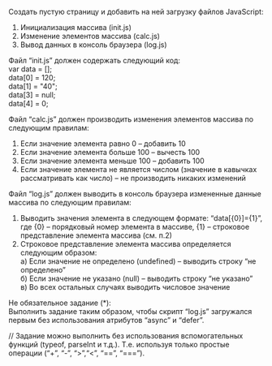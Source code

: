 ﻿Создать пустую страницу и добавить на ней загрузку файлов JavaScript:
1.	Инициализация массива (init.js)
2.	Изменение элементов массива (calc.js)
3.	Вывод данных в консоль браузера (log.js)

Файл “init.js” должен содержать следующий код:<br>
var data = [];<br>
data[0] = 120;<br>
data[1] = "40";<br>
data[3] = null;<br>
data[4] = 0;<br>

Файл “calc.js” должен производить изменения элементов массива по следующим правилам:
1.	Если значение элемента равно 0 – добавить 10
2.	Если значение элемента больше 100 – вычесть 100
3.	Если значение элемента меньше 100 – добавить 100
4.	Если значение элемента не является числом (значение в кавычках рассматривать как число) – не производить никаких изменений

Файл “log.js” должен выводить в консоль браузера измененные данные массива по следующим правилам:
1.	Выводить значения элемента в следующем формате: “data[{0}]={1}”, где {0} – порядковый номер элемента в массиве, {1} – строковое представление элемента массива (см. п.2)
2.	Строковое представление элемента массива определяется следующим образом:<br>
  a)	Если значение не определено (undefined) – выводить строку “не определено”<br>
  б)	Если значение не указано (null) – выводить строку “не указано”<br>
  в)	Во всех остальных случаях выводить числовое значение<br>

Не обязательное задание (*):<br>
Выполнить задание таким образом, чтобы скрипт “log.js” загружался первым без использования атрибутов “async” и “defer”.

// Задание можно выполнить без использования вспомогательных функций (typeof, parseInt  и т.д.).
Т.е. используя только простые операции (“+”, “-”, “>”,“<”, “==”, “===”).


